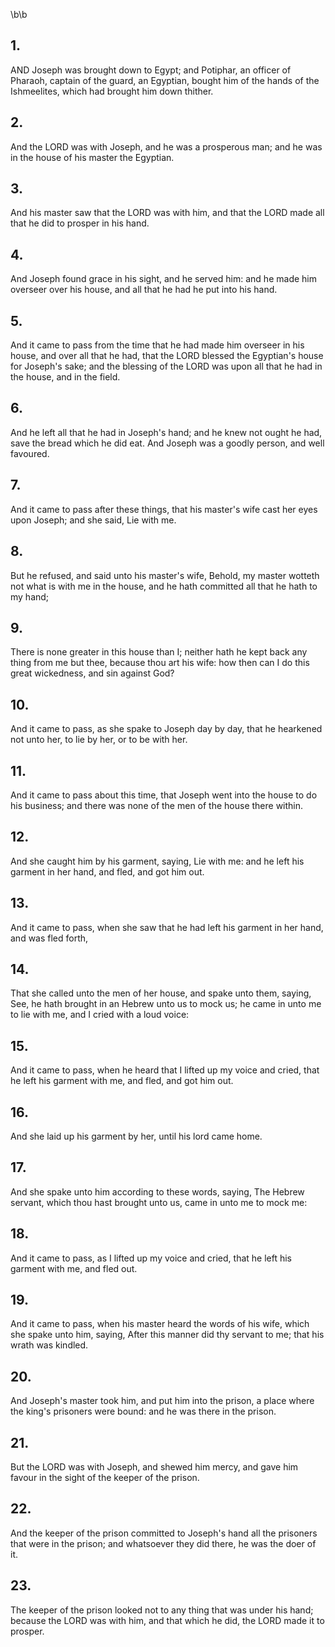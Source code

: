 \b\b
## 1.
AND Joseph was brought down to Egypt; and Potiphar, an officer of Pharaoh, captain of the guard, an Egyptian, bought him of the hands of the Ishmeelites, which had brought him down thither.
## 2.
And the LORD was with Joseph, and he was a prosperous man; and he was in the house of his master the Egyptian.
## 3.
And his master saw that the LORD was with him, and that the LORD made all that he did to prosper in his hand.
## 4.
And Joseph found grace in his sight, and he served him: and he made him overseer over his house, and all that he had he put into his hand.
## 5.
And it came to pass from the time that he had made him overseer in his house, and over all that he had, that the LORD blessed the Egyptian's house for Joseph's sake; and the blessing of the LORD was upon all that he had in the house, and in the field.
## 6.
And he left all that he had in Joseph's hand; and he knew not ought he had, save the bread which he did eat.  And Joseph was a goodly person, and well favoured.
## 7.
And it came to pass after these things, that his master's wife cast her eyes upon Joseph; and she said, Lie with me.
## 8.
But he refused, and said unto his master's wife, Behold, my master wotteth not what is with me in the house, and he hath committed all that he hath to my hand;
## 9.
There is none greater in this house than I; neither hath he kept back any thing from me but thee, because thou art his wife: how then can I do this great wickedness, and sin against God?
## 10.
And it came to pass, as she spake to Joseph day by day, that he hearkened not unto her, to lie by her, or to be with her.
## 11.
And it came to pass about this time, that Joseph went into the house to do his business; and there was none of the men of the house there within.
## 12.
And she caught him by his garment, saying, Lie with me: and he left his garment in her hand, and fled, and got him out.
## 13.
And it came to pass, when she saw that he had left his garment in her hand, and was fled forth,
## 14.
That she called unto the men of her house, and spake unto them, saying, See, he hath brought in an Hebrew unto us to mock us; he came in unto me to lie with me, and I cried with a loud voice:
## 15.
And it came to pass, when he heard that I lifted up my voice and cried, that he left his garment with me, and fled, and got him out.
## 16.
And she laid up his garment by her, until his lord came home.
## 17.
And she spake unto him according to these words, saying, The Hebrew servant, which thou hast brought unto us, came in unto me to mock me:
## 18.
And it came to pass, as I lifted up my voice and cried, that he left his garment with me, and fled out.
## 19.
And it came to pass, when his master heard the words of his wife, which she spake unto him, saying, After this manner did thy servant to me; that his wrath was kindled.
## 20.
And Joseph's master took him, and put him into the prison, a place where the king's prisoners were bound: and he was there in the prison.
## 21.
But the LORD was with Joseph, and shewed him mercy, and gave him favour in the sight of the keeper of the prison.
## 22.
And the keeper of the prison committed to Joseph's hand all the prisoners that were in the prison; and whatsoever they did there, he was the doer of it.
## 23.
The keeper of the prison looked not to any thing that was under his hand; because the LORD was with him, and that which he did, the LORD made it to prosper.
